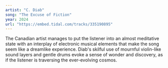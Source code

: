 ```yaml
---
artist: "C. Diab" 
song: "The Excuse of Fiction"
year: 2024
url: "https://embed.tidal.com/tracks/335190895"
---
```



The Canadian artist manages to put the listener into an almost meditative state
with an interplay of electronic musical elements that make the song seem like a
dreamlike experience. Diab's skilful use of mournful violin-like sound layers
and gentle drums evoke a sense of wonder and discovery, as if the listener is
traversing the ever-evolving cosmos.
